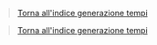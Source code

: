 >[Torna all'indice generazione tempi](indexgenerazionetempi.md)  





>[Torna all'indice generazione tempi](indexgenerazionetempi.md)  
